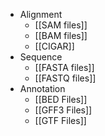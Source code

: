 - Alignment
	- [[SAM files]]
	- [[BAM files]]
	- [[CIGAR]]
- Sequence
	- [[FASTA files]]
	- [[FASTQ files]]
- Annotation
	- [[BED Files]]
	- [[GFF3 Files]]
	- [[GTF Files]]
